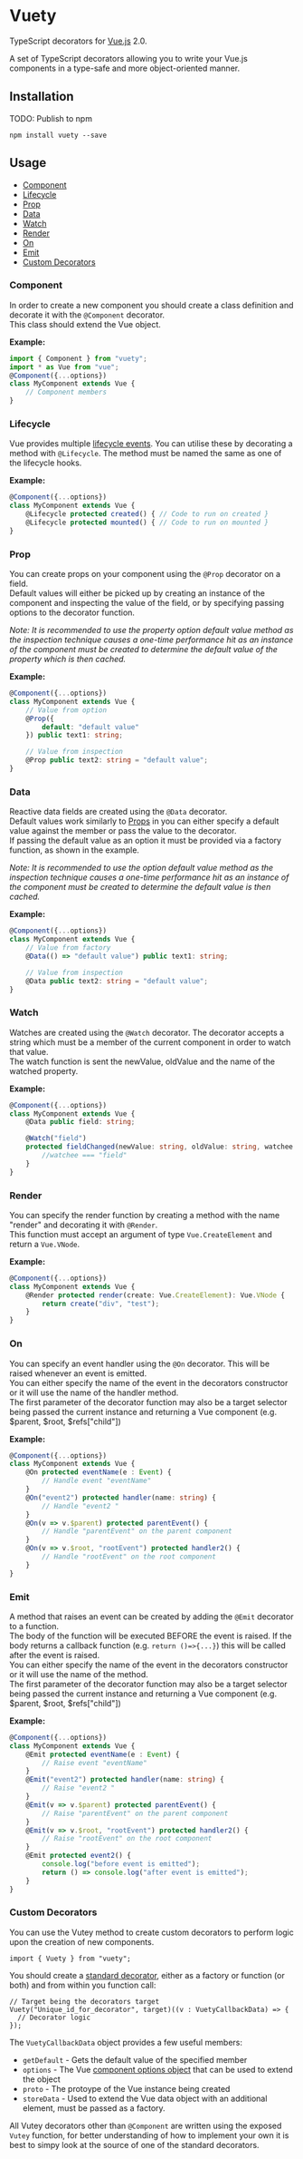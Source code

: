 # Vuety
TypeScript decorators for [Vue.js](https://vuejs.org/) 2.0. 

A set of TypeScript decorators allowing you to write your Vue.js components in a type-safe and more object-oriented manner.

## Installation

TODO: Publish to npm

`npm install vuety --save`

## Usage

- [Component](#component)
- [Lifecycle](#lifecycle)
- [Prop](#prop)
- [Data](#data)
- [Watch](#watch)
- [Render](#render)
- [On](#on)
- [Emit](#emit)
- [Custom Decorators](#custom-decorators)

### Component
In order to create a new component you should create a class definition and decorate it with the `@Component` decorator.  
This class should extend the Vue object.  

**Example:**
```typescript
import { Component } from "vuety";
import * as Vue from "vue";
@Component({...options}) 
class MyComponent extends Vue {
    // Component members
}
````

### Lifecycle
Vue provides multiple [lifecycle events](https://vuejs.org/v2/guide/instance.html#Instance-Lifecycle-Hooks). You can utilise these by decorating a method with `@Lifecycle`. The method must be named the same as one of the lifecycle hooks.

**Example:**
```typescript
@Component({...options}) 
class MyComponent extends Vue {
    @Lifecycle protected created() { // Code to run on created }
    @Lifecycle protected mounted() { // Code to run on mounted }
}
````

### Prop
You can create props on your component using the `@Prop` decorator on a field.  
Default values will either be picked up by creating an instance of the component and inspecting the value of the field, or by specifying passing options to the decorator function.

*Note: It is recommended to use the property option default value method as the inspection technique causes a one-time performance hit as an instance of the component must be created to determine the default value of the property which is then cached.*

**Example:**
```typescript
@Component({...options}) 
class MyComponent extends Vue {
    // Value from option
    @Prop({
        default: "default value"
    }) public text1: string;

    // Value from inspection
    @Prop public text2: string = "default value";
}
````


### Data
Reactive data fields are created using the `@Data` decorator.  
Default values work similarly to [Props](#prop) in you can either specify a default value against the member or pass the value to the decorator.  
If passing the default value as an option it must be provided via a factory function, as shown in the example.

*Note: It is recommended to use the option default value method as the inspection technique causes a one-time performance hit as an instance of the component must be created to determine the default value is then cached.*

**Example:**
```typescript
@Component({...options}) 
class MyComponent extends Vue {
    // Value from factory
    @Data(() => "default value") public text1: string;

    // Value from inspection
    @Data public text2: string = "default value";
}
````

### Watch
Watches are created using the `@Watch` decorator. The decorator accepts a string which must be a member of the current component in order to watch that value.  
The watch function is sent the newValue, oldValue and the name of the watched property.

**Example:**
```typescript
@Component({...options}) 
class MyComponent extends Vue {
    @Data public field: string;

    @Watch("field") 
    protected fieldChanged(newValue: string, oldValue: string, watchee: keyof MyComponent) {
        //watchee === "field"
    }
}
````

### Render
You can specify the render function by creating a method with the name "render" and decorating it with `@Render`.  
This function must accept an argument of type `Vue.CreateElement` and return a `Vue.VNode`.  

**Example:**
```typescript
@Component({...options}) 
class MyComponent extends Vue {
    @Render protected render(create: Vue.CreateElement): Vue.VNode {
        return create("div", "test");
    }
}
````

### On
You can specify an event handler using the `@On` decorator. This will be raised whenever an event is emitted.  
You can either specify the name of the event in the decorators constructor or it will use the name of the handler method.  
The first parameter of the decorator function may also be a target selector being passed the current instance and returning a Vue component (e.g. $parent, $root, $refs["child"])  

**Example:**
```typescript
@Component({...options}) 
class MyComponent extends Vue {
    @On protected eventName(e : Event) {
        // Handle event "eventName"
    }
    @On("event2") protected handler(name: string) {
        // Handle "event2 "
    }
    @On(v => v.$parent) protected parentEvent() {
        // Handle "parentEvent" on the parent component
    }
    @On(v => v.$root, "rootEvent") protected handler2() {
        // Handle "rootEvent" on the root component
    }
}
````

### Emit
A method that raises an event can be created by adding the `@Emit` decorator to a function.  
The body of the function will be executed BEFORE the event is raised. If the body returns a callback function (e.g. `return ()=>{...}`) this will be called after the event is raised.  
You can either specify the name of the event in the decorators constructor or it will use the name of the method.  
The first parameter of the decorator function may also be a target selector being passed the current instance and returning a Vue component (e.g. $parent, $root, $refs["child"])  

**Example:**
```typescript
@Component({...options}) 
class MyComponent extends Vue {
    @Emit protected eventName(e : Event) {
        // Raise event "eventName"
    }
    @Emit("event2") protected handler(name: string) {
        // Raise "event2 "
    }
    @Emit(v => v.$parent) protected parentEvent() {
        // Raise "parentEvent" on the parent component
    }
    @Emit(v => v.$root, "rootEvent") protected handler2() {
        // Raise "rootEvent" on the root component
    }
    @Emit protected event2() {
        console.log("before event is emitted");
        return () => console.log("after event is emitted");
    }
}
````

### Custom Decorators
You can use the Vutey method to create custom decorators to perform logic upon the creation of new components.
```
import { Vuety } from "vuety";
```
You should create a [standard decorator](https://www.typescriptlang.org/docs/handbook/decorators.html), either as a factory or function (or both) and from within you
function call:
```
// Target being the decorators target
Vuety("Unique_id_for_decorator", target)((v : VuetyCallbackData) => {
  // Decorator logic
});
```
The `VuetyCallbackData` object provides a few useful members:
- `getDefault` - Gets the default value of the specified member
- `options` - The Vue [component options object](https://vuejs.org/v2/api/#Options-Data) that can be used to extend the object
- `proto` - The protoype of the Vue instance being created
- `storeData` - Used to extend the Vue data object with an additional element, must be passed as a factory.

All Vutey decorators other than `@Component` are written using the exposed `Vutey` function, for better understanding of how to implement your own it is best to simpy look at the source of one of the standard decorators.